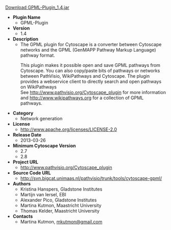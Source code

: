 <a href="GPML-Plugin_1.4.jar">Download GPML-Plugin_1.4.jar</a>

* __Plugin Name__
  * GPML-Plugin
* __Version__
  * 1.4
* __Description__
  * The GPML plugin for Cytoscape is a converter between Cytoscape networks and the GPML (GenMAPP Pathway Markup Language) pathway format.<p>This plugin makes it possible open and save GPML pathways from Cytoscape. You can also copy/paste bits of pathways or networks between PathVisio, WikiPathways and Cytoscape. The plugin provides a webservice client to directly search and open pathways on WikiPathways<br>See http://www.pathvisio.org/Cytoscape_plugin for more information and http://www.wikipathways.org for a collection of GPML pathways.
* __Category__
  * Network generation
* __License__
  * http://www.apache.org/licenses/LICENSE-2.0
* __Release Date__
  * 2013-03-26
* __Minimum Cytoscape Version__
  * 2.7
  * 2.8
* __Project URL__
  * http://www.pathvisio.org/Cytoscape_plugin
* __Source Code URL__
  * http://svn.bigcat.unimaas.nl/pathvisio/trunk/tools/cytoscape-gpml/
* __Authors__
  * Kristina Hanspers, Gladstone Institutes
  * Martijn van Iersel, EBI
  * Alexander Pico, Gladstone Institutes
  * Martina Kutmon, Maastricht University
  * Thomas Kelder, Maastricht University
* __Contacts__
  * Martina Kutmon, mkutmon@gmail.com
